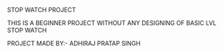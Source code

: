 STOP WATCH PROJECT

THIS IS A BEGINNER PROJECT WITHOUT ANY DESIGNING OF BASIC LVL STOP WATCH 

PROJECT MADE BY:- ADHIRAJ PRATAP SINGH
